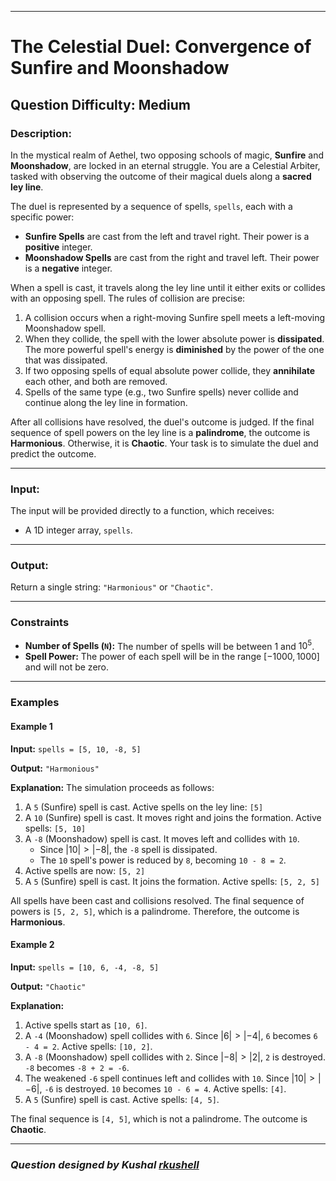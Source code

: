 
***

# The Celestial Duel: Convergence of Sunfire and Moonshadow

## Question Difficulty: Medium

### Description:

In the mystical realm of Aethel, two opposing schools of magic, **Sunfire** and **Moonshadow**, are locked in an eternal struggle. You are a Celestial Arbiter, tasked with observing the outcome of their magical duels along a **sacred ley line**.

The duel is represented by a sequence of spells, `spells`, each with a specific power:
* **Sunfire Spells** are cast from the left and travel right. Their power is a **positive** integer.
* **Moonshadow Spells** are cast from the right and travel left. Their power is a **negative** integer.

When a spell is cast, it travels along the ley line until it either exits or collides with an opposing spell. The rules of collision are precise:

1.  A collision occurs when a right-moving Sunfire spell meets a left-moving Moonshadow spell.
2.  When they collide, the spell with the lower absolute power is **dissipated**. The more powerful spell's energy is **diminished** by the power of the one that was dissipated.
3.  If two opposing spells of equal absolute power collide, they **annihilate** each other, and both are removed.
4.  Spells of the same type (e.g., two Sunfire spells) never collide and continue along the ley line in formation.

After all collisions have resolved, the duel's outcome is judged. If the final sequence of spell powers on the ley line is a **palindrome**, the outcome is **Harmonious**. Otherwise, it is **Chaotic**. Your task is to simulate the duel and predict the outcome.

---

### Input:

The input will be provided directly to a function, which receives:
- A 1D integer array, `spells`.

---

### Output:

Return a single string: `"Harmonious"` or `"Chaotic"`.

---

### Constraints

* **Number of Spells (`N`):** The number of spells will be between $1$ and $10^5$.
* **Spell Power:** The power of each spell will be in the range $[-1000, 1000]$ and will not be zero.

---

### Examples

#### Example 1

**Input:**
`spells = [5, 10, -8, 5]`

**Output:**
`"Harmonious"`

**Explanation:**
The simulation proceeds as follows:
1.  A `5` (Sunfire) spell is cast. Active spells on the ley line: `[5]`
2.  A `10` (Sunfire) spell is cast. It moves right and joins the formation. Active spells: `[5, 10]`
3.  A `-8` (Moonshadow) spell is cast. It moves left and collides with `10`.
    * Since $|10| > |-8|$, the `-8` spell is dissipated.
    * The `10` spell's power is reduced by `8`, becoming `10 - 8 = 2`.
4.  Active spells are now: `[5, 2]`
5.  A `5` (Sunfire) spell is cast. It joins the formation. Active spells: `[5, 2, 5]`

All spells have been cast and collisions resolved. The final sequence of powers is `[5, 2, 5]`, which is a palindrome. Therefore, the outcome is **Harmonious**.

#### Example 2

**Input:**
`spells = [10, 6, -4, -8, 5]`

**Output:**
`"Chaotic"`

**Explanation:**
1.  Active spells start as `[10, 6]`.
2.  A `-4` (Moonshadow) spell collides with `6`. Since $|6| > |-4|$, `6` becomes `6 - 4 = 2`. Active spells: `[10, 2]`.
3.  A `-8` (Moonshadow) spell collides with `2`. Since $|-8| > |2|$, `2` is destroyed. `-8` becomes `-8 + 2 = -6`.
4.  The weakened `-6` spell continues left and collides with `10`. Since $|10| > |-6|$, `-6` is destroyed. `10` becomes `10 - 6 = 4`. Active spells: `[4]`.
5.  A `5` (Sunfire) spell is cast. Active spells: `[4, 5]`.

The final sequence is `[4, 5]`, which is not a palindrome. The outcome is **Chaotic**.

---

### *Question designed by Kushal [rkushell](https://github.com/rkushell)*